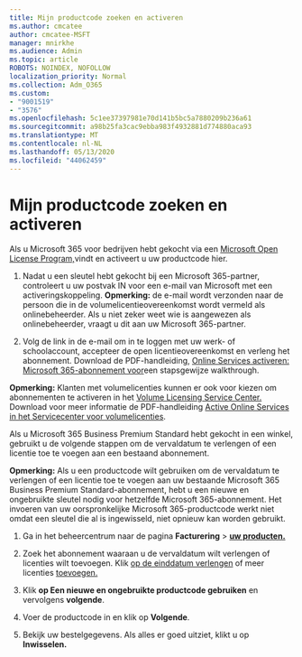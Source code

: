 ```yaml
---
title: Mijn productcode zoeken en activeren
ms.author: cmcatee
author: cmcatee-MSFT
manager: mnirkhe
ms.audience: Admin
ms.topic: article
ROBOTS: NOINDEX, NOFOLLOW
localization_priority: Normal
ms.collection: Adm_O365
ms.custom:
- "9001519"
- "3576"
ms.openlocfilehash: 5c1ee37397981e70d141b5bc5a7880209b236a61
ms.sourcegitcommit: a98b25fa3cac9ebba983f4932881d774880aca93
ms.translationtype: MT
ms.contentlocale: nl-NL
ms.lasthandoff: 05/13/2020
ms.locfileid: "44062459"
---
```

# <a name="find-and-activate-my-product-key"></a>Mijn productcode zoeken en activeren

Als u Microsoft 365 voor bedrijven hebt gekocht via een [Microsoft Open License Program,](https://go.microsoft.com/fwlink/p/?LinkID=613298)vindt en activeert u uw productcode hier.

1. Nadat u een sleutel hebt gekocht bij een Microsoft 365-partner, controleert u uw postvak IN voor een e-mail van Microsoft met een activeringskoppeling.  **Opmerking:** de e-mail wordt verzonden naar de persoon die in de volumelicentieovereenkomst wordt vermeld als onlinebeheerder.  Als u niet zeker weet wie is aangewezen als onlinebeheerder, vraagt u dit aan uw Microsoft 365-partner.

2. Volg de link in de e-mail om in te loggen met uw werk- of schoolaccount, accepteer de open licentieovereenkomst en verleng het abonnement.  Download de PDF-handleiding, [Online Services activeren: Microsoft 365-abonnement voor](https://go.microsoft.com/fwlink/p/?LinkId=618100)een stapsgewijze walkthrough. 

**Opmerking:** Klanten met volumelicenties kunnen er ook voor kiezen om abonnementen te activeren in het [Volume Licensing Service Center.](https://go.microsoft.com/fwlink/p/?LinkID=282016)  Download voor meer informatie de PDF-handleiding [Active Online Services in het Servicecenter voor volumelicenties](https://go.microsoft.com/fwlink/p/?LinkId=618096).

Als u Microsoft 365 Business Premium Standard hebt gekocht in een winkel, gebruikt u de volgende stappen om de vervaldatum te verlengen of een licentie toe te voegen aan een bestaand abonnement.

**Opmerking:** Als u een productcode wilt gebruiken om de vervaldatum te verlengen of een licentie toe te voegen aan uw bestaande Microsoft 365 Business Premium Standard-abonnement, hebt u een nieuwe en ongebruikte sleutel nodig voor hetzelfde Microsoft 365-abonnement.  Het invoeren van uw oorspronkelijke Microsoft 365-productcode werkt niet omdat een sleutel die al is ingewisseld, niet opnieuw kan worden gebruikt.

1. Ga in het beheercentrum naar de pagina **Facturering**  >  **[uw producten.](https://go.microsoft.com/fwlink/p/?linkid=842054)**

2. Zoek het abonnement waaraan u de vervaldatum wilt verlengen of licenties wilt toevoegen.  Klik [op de einddatum verlengen](https://go.microsoft.com/fwlink/p/?linkid=842054) of meer licenties [toevoegen.](https://go.microsoft.com/fwlink/p/?linkid=842054)

3. Klik **op Een nieuwe en ongebruikte productcode gebruiken** en vervolgens **volgende**.

4. Voer de productcode in en klik op **Volgende**.

5. Bekijk uw bestelgegevens.  Als alles er goed uitziet, klikt u op **Inwisselen.**